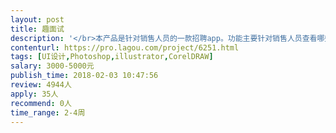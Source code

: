 ```yaml
---                
layout: post       
title: 趣面试           
description: '</br>本产品是针对销售人员的一款招聘app。功能主要针对销售人员查看哪些企业在招人，能快速找到合适满意的工作。</br>目前需要一个专业的UI设计师迭代界面。界面大概40-60个左右，界面风格可以参考boss直聘。</br>'     
contenturl: https://pro.lagou.com/project/6251.html      
tags: [UI设计,Photoshop,illustrator,CorelDRAW]            
salary: 3000-5000元          
publish_time: 2018-02-03 10:47:56         
review: 4944人                   
apply: 35人                   
recommend: 0人                   
time_range: 2-4周              
---                 
```

